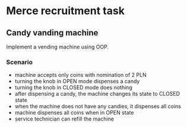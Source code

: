 # Merce recruitment task

## Candy vanding machine
Implement a vending machine using OOP.

### Scenario
- machine accepts only coins with nomination of 2 PLN
- turning the knob in OPEN mode dispenses a candy
- turning the knob in CLOSED mode does nothing
- after dispensing a candy, the machine changes its state to CLOSED state
- when the machine does not have any candies, it dispenses all coins
- machine dispenses all coins when in OPEN state
- service technician can refill the machine